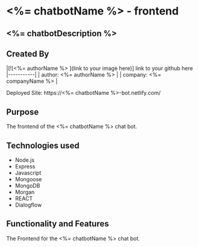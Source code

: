 # <%= chatbotName %> - frontend
## <%= chatbotDescription %>

## Created By
|[![<%= authorName %> ](link to your image here)]
link to your github here
|-----------|
| author: <%= authorName %> | 
| company: <%= companyName %> | 

Deployed Site: https://<%= chatbotName %>-bot.netlify.com/

## Purpose 

The frontend of the <%= chatbotName %> chat bot.

## Technologies used

* Node.js
* Express
* Javascript 
* Mongoose 
* MongoDB
* Morgan
* REACT
* Dialogflow


## Functionality and Features

The Frontend for the <%= chatbotName %> chat bot.